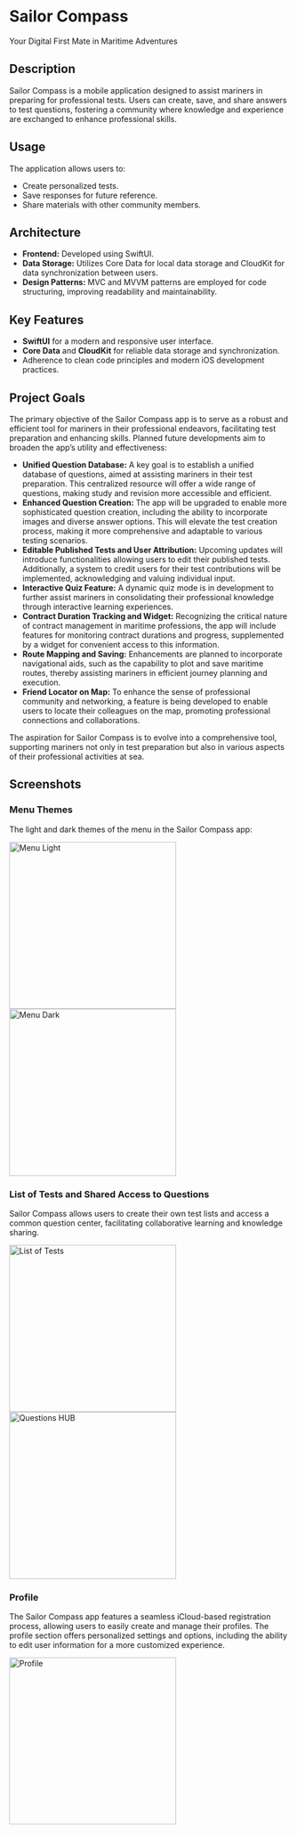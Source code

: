 # Sailor Compass
Your Digital First Mate in Maritime Adventures

## Description
Sailor Compass is a mobile application designed to assist mariners in preparing for professional tests. Users can create, save, and share answers to test questions, fostering a community where knowledge and experience are exchanged to enhance professional skills.

## Usage
The application allows users to:
- Create personalized tests.
- Save responses for future reference.
- Share materials with other community members.

## Architecture
- **Frontend:** Developed using SwiftUI.
- **Data Storage:** Utilizes Core Data for local data storage and CloudKit for data synchronization between users.
- **Design Patterns:** MVC and MVVM patterns are employed for code structuring, improving readability and maintainability.

## Key Features
- **SwiftUI** for a modern and responsive user interface.
- **Core Data** and **CloudKit** for reliable data storage and synchronization.
- Adherence to clean code principles and modern iOS development practices.

## Project Goals
The primary objective of the Sailor Compass app is to serve as a robust and efficient tool for mariners in their professional endeavors, facilitating test preparation and enhancing skills. Planned future developments aim to broaden the app’s utility and effectiveness:

- **Unified Question Database:** A key goal is to establish a unified database of questions, aimed at assisting mariners in their test preparation. This centralized resource will offer a wide range of questions, making study and revision more accessible and efficient.
- **Enhanced Question Creation:** The app will be upgraded to enable more sophisticated question creation, including the ability to incorporate images and diverse answer options. This will elevate the test creation process, making it more comprehensive and adaptable to various testing scenarios.
- **Editable Published Tests and User Attribution:** Upcoming updates will introduce functionalities allowing users to edit their published tests. Additionally, a system to credit users for their test contributions will be implemented, acknowledging and valuing individual input.
- **Interactive Quiz Feature:** A dynamic quiz mode is in development to further assist mariners in consolidating their professional knowledge through interactive learning experiences.
- **Contract Duration Tracking and Widget:** Recognizing the critical nature of contract management in maritime professions, the app will include features for monitoring contract durations and progress, supplemented by a widget for convenient access to this information.
- **Route Mapping and Saving:** Enhancements are planned to incorporate navigational aids, such as the capability to plot and save maritime routes, thereby assisting mariners in efficient journey planning and execution.
- **Friend Locator on Map:** To enhance the sense of professional community and networking, a feature is being developed to enable users to locate their colleagues on the map, promoting professional connections and collaborations.

The aspiration for Sailor Compass is to evolve into a comprehensive tool, supporting mariners not only in test preparation but also in various aspects of their professional activities at sea.

## Screenshots

### Menu Themes

The light and dark themes of the menu in the Sailor Compass app:
<p>
<img src="https://github.com/apbrandom/SailorCompass/blob/main/Screenshots/Menu%20Light.png" width="300" alt="Menu Light">
<img src="https://github.com/apbrandom/SailorCompass/blob/main/Screenshots/Menu%20Dark.png" width="300" alt="Menu Dark">
</p>

### List of Tests and Shared Access to Questions
Sailor Compass allows users to create their own test lists and access a common question center, facilitating collaborative learning and knowledge sharing.

<p>
<img src="https://github.com/apbrandom/SailorCompass/blob/main/Screenshots/ListOfTests.png" width="300" alt="List of Tests">
<img src="https://github.com/apbrandom/SailorCompass/blob/main/Screenshots/HUB.png" width="300" alt="Questions HUB">
</p>

### Profile

The Sailor Compass app features a seamless iCloud-based registration process, allowing users to easily create and manage their profiles. The profile section offers personalized settings and options, including the ability to edit user information for a more customized experience.


<img src="https://github.com/apbrandom/SailorCompass/blob/main/Screenshots/Profile.png" width="300" alt="Profile">

